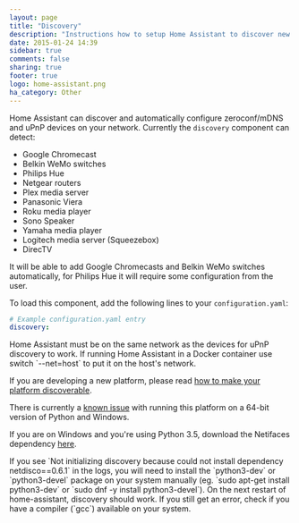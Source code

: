 ```yaml
---
layout: page
title: "Discovery"
description: "Instructions how to setup Home Assistant to discover new devices."
date: 2015-01-24 14:39
sidebar: true
comments: false
sharing: true
footer: true
logo: home-assistant.png
ha_category: Other
---
```



Home Assistant can discover and automatically configure zeroconf/mDNS and uPnP devices on your network. Currently the `discovery` component can detect:

 * Google Chromecast
 * Belkin WeMo switches
 * Philips Hue
 * Netgear routers
 * Plex media server
 * Panasonic Viera
 * Roku media player
 * Sono Speaker
 * Yamaha media player
 * Logitech media server (Squeezebox)
 * DirecTV

It will be able to add Google Chromecasts and Belkin WeMo switches automatically, for Philips Hue it will require some configuration from the user.

To load this component, add the following lines to your `configuration.yaml`:

```yaml
# Example configuration.yaml entry
discovery:
```

<p class='note'>
Home Assistant must be on the same network as the devices for uPnP discovery to work. 
If running Home Assistant in a Docker container use switch `--net=host` to put it on the host's network.
</p>

If you are developing a new platform, please read [how to make your platform discoverable]({{site_root}}/developers/add_new_platform/#discovery).

<p class='note warning'>
There is currently a <a href='https://bitbucket.org/al45tair/netifaces/issues/17/dll-fails-to-load-windows-81-64bit'>known issue</a> with running this platform on a 64-bit version of Python and Windows.
</p>

<p class='note'>
If you are on Windows and you're using Python 3.5, download the Netifaces dependency <a href='http://www.lfd.uci.edu/~gohlke/pythonlibs/#netifaces'>here</a>.
</p>

<p class='note'>
If you see `Not initializing discovery because could not install dependency netdisco==0.6.1` in the logs, you will need to install the `python3-dev` or `python3-devel` package on your system manually (eg. `sudo apt-get install python3-dev` or `sudo dnf -y install python3-devel`). On the next restart of home-assistant, discovery should work. If you still get an error, check if you have a compiler (`gcc`) available on your system.
</p>
